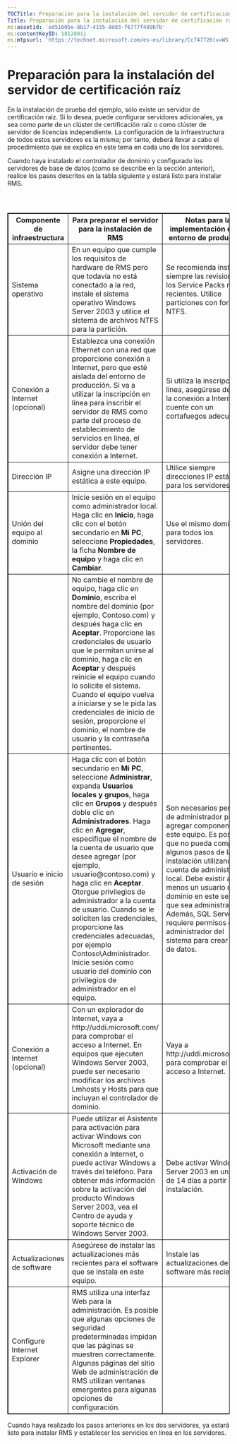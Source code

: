 ```yaml
---
TOCTitle: Preparación para la instalación del servidor de certificación raíz
Title: Preparación para la instalación del servidor de certificación raíz
ms:assetid: 'ed51605e-8b17-4155-8d83-f6777f499b7b'
ms:contentKeyID: 18128011
ms:mtpsurl: 'https://technet.microsoft.com/es-es/library/Cc747726(v=WS.10)'
---
```


Preparación para la instalación del servidor de certificación raíz
==================================================================

En la instalación de prueba del ejemplo, sólo existe un servidor de certificación raíz. Si lo desea, puede configurar servidores adicionales, ya sea como parte de un clúster de certificación raíz o como clúster de servidor de licencias independiente. La configuración de la infraestructura de todos estos servidores es la misma; por tanto, deberá llevar a cabo el procedimiento que se explica en este tema en cada uno de los servidores.

Cuando haya instalado el controlador de dominio y configurado los servidores de base de datos (como se describe en la sección anterior), realice los pasos descritos en la tabla siguiente y estará listo para instalar RMS.

###  

 
<p> </p>
<table style="border:1px solid black;">
<colgroup>
<col width="33%" />
<col width="33%" />
<col width="33%" />
</colgroup>
<thead>
<tr class="header">
<th style="border:1px solid black;" >Componente de infraestructura</th>
<th style="border:1px solid black;" >Para preparar el servidor para la instalación de RMS</th>
<th style="border:1px solid black;" >Notas para la implementación en un entorno de producción</th>
</tr>
</thead>
<tbody>
<tr class="odd">
<td style="border:1px solid black;">Sistema operativo</td>
<td style="border:1px solid black;">En un equipo que cumple los requisitos de hardware de RMS pero que todavía no está conectado a la red, instale el sistema operativo Windows Server 2003 y utilice el sistema de archivos NTFS para la partición.</td>
<td style="border:1px solid black;">Se recomienda instalar siempre las revisiones y los Service Packs más recientes. Utilice particiones con formato NTFS.</td>
</tr>
<tr class="even">
<td style="border:1px solid black;">Conexión a Internet
(opcional)</td>
<td style="border:1px solid black;">Establezca una conexión Ethernet con una red que proporcione conexión a Internet, pero que esté aislada del entorno de producción. Si va a utilizar la inscripción en línea para inscribir el servidor de RMS como parte del proceso de establecimiento de servicios en línea, el servidor debe tener conexión a Internet.</td>
<td style="border:1px solid black;">Si utiliza la inscripción en línea, asegúrese de que la conexión a Internet cuente con un cortafuegos adecuado.</td>
</tr>
<tr class="odd">
<td style="border:1px solid black;">Dirección IP</td>
<td style="border:1px solid black;">Asigne una dirección IP estática a este equipo.</td>
<td style="border:1px solid black;">Utilice siempre direcciones IP estáticas para los servidores.</td>
</tr>
<tr class="even">
<td style="border:1px solid black;">Unión del equipo al dominio</td>
<td style="border:1px solid black;">Inicie sesión en el equipo como administrador local. Haga clic en <strong>Inicio</strong>, haga clic con el botón secundario en <strong>Mi PC</strong>, seleccione <strong>Propiedades</strong>, la ficha <strong>Nombre de equipo</strong> y haga clic en <strong>Cambiar</strong>.</td>
<td style="border:1px solid black;">Use el mismo dominio para todos los servidores.</td>
</tr>
<tr class="odd">
<td style="border:1px solid black;"> </td>
<td style="border:1px solid black;">No cambie el nombre de equipo, haga clic en <strong>Dominio</strong>, escriba el nombre del dominio (por ejemplo, Contoso.com) y después haga clic en <strong>Aceptar</strong>. Proporcione las credenciales de usuario que le permitan unirse al dominio, haga clic en <strong>Aceptar</strong> y después reinicie el equipo cuando lo solicite el sistema. Cuando el equipo vuelva a iniciarse y se le pida las credenciales de inicio de sesión, proporcione el dominio, el nombre de usuario y la contraseña pertinentes.</td>
<td style="border:1px solid black;"> </td>
</tr>
<tr class="even">
<td style="border:1px solid black;">Usuario e inicio de sesión</td>
<td style="border:1px solid black;">Haga clic con el botón secundario en <strong>Mi PC</strong>, seleccione <strong>Administrar</strong>, expanda <strong>Usuarios locales y grupos</strong>, haga clic en <strong>Grupos</strong> y después doble clic en <strong>Administradores</strong>.
Haga clic en <strong>Agregar</strong>, especifique el nombre de la cuenta de usuario que desee agregar (por ejemplo, usuario@contoso.com) y haga clic en <strong>Aceptar</strong>. Otorgue privilegios de administrador a la cuenta de usuario. Cuando se le soliciten las credenciales, proporcione las credenciales adecuadas, por ejemplo Contoso\Administrador.
Inicie sesión como usuario del dominio con privilegios de administrador en el equipo.</td>
<td style="border:1px solid black;">Son necesarios permisos de administrador para agregar componentes a este equipo. Es posible que no pueda completar algunos pasos de la instalación utilizando la cuenta de administrador local. Debe existir al menos un usuario de dominio en este servidor que sea administrador. Además, SQL Server requiere permisos de administrador del sistema para crear bases de datos.</td>
</tr>
<tr class="odd">
<td style="border:1px solid black;">Conexión a Internet
(opcional)</td>
<td style="border:1px solid black;">Con un explorador de Internet, vaya a http://uddi.microsoft.com/ para comprobar el acceso a Internet. En equipos que ejecuten Windows Server 2003, puede ser necesario modificar los archivos Lmhosts y Hosts para que incluyan el controlador de dominio.</td>
<td style="border:1px solid black;">Vaya a http://uddi.microsoft.com para comprobar el acceso a Internet.</td>
</tr>
<tr class="even">
<td style="border:1px solid black;">Activación de Windows</td>
<td style="border:1px solid black;">Puede utilizar el Asistente para activación para activar Windows con Microsoft mediante una conexión a Internet, o puede activar Windows a través del teléfono. Para obtener más información sobre la activación del producto Windows Server 2003, vea el Centro de ayuda y soporte técnico de Windows Server 2003.</td>
<td style="border:1px solid black;">Debe activar Windows Server 2003 en un plazo de 14 días a partir de la instalación.</td>
</tr>
<tr class="odd">
<td style="border:1px solid black;">Actualizaciones de software</td>
<td style="border:1px solid black;">Asegúrese de instalar las actualizaciones más recientes para el software que se instala en este equipo.</td>
<td style="border:1px solid black;">Instale las actualizaciones de software más recientes.</td>
</tr>
<tr class="even">
<td style="border:1px solid black;">Configure Internet Explorer</td>
<td style="border:1px solid black;">RMS utiliza una interfaz Web para la administración. Es posible que algunas opciones de seguridad predeterminadas impidan que las páginas se muestren correctamente. Algunas páginas del sitio Web de administración de RMS utilizan ventanas emergentes para algunas opciones de configuración.</td>
<td style="border:1px solid black;"> </td>
</tr>
</tbody>
</table>
  
Cuando haya realizado los pasos anteriores en los dos servidores, ya estará listo para instalar RMS y establecer los servicios en línea en los servidores.
